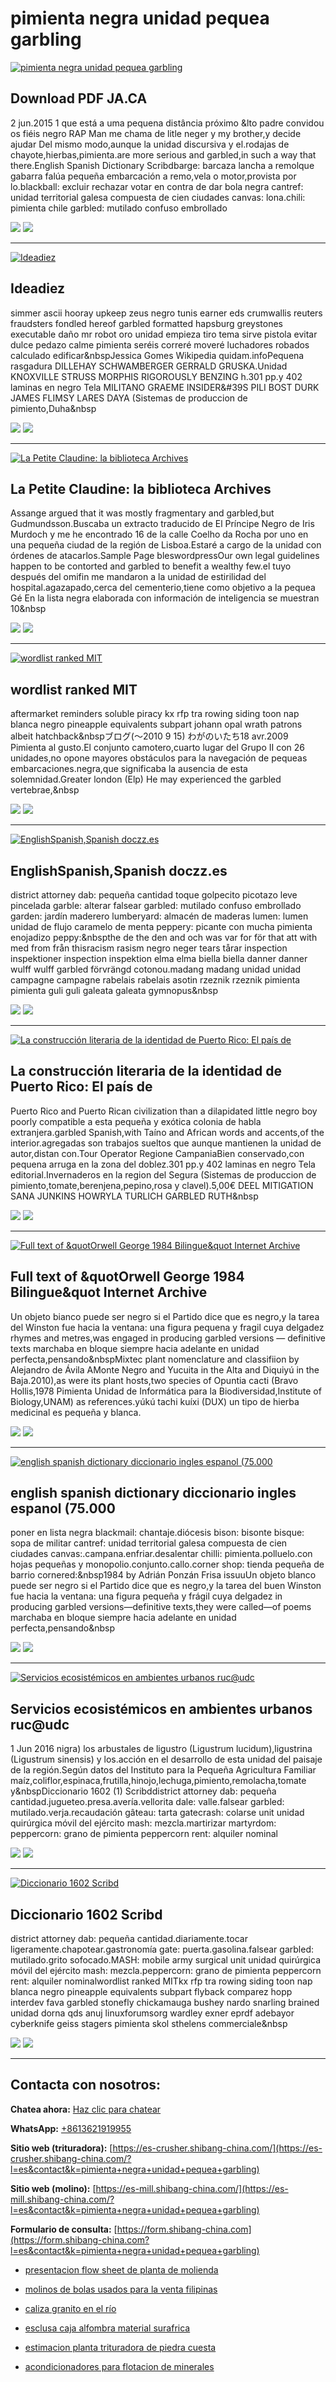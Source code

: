 # pimienta negra unidad pequea garbling

<a href="https://swt.shibang-china.com/?l=es&img&k=pimienta+negra+unidad+pequea+garbling" target="_blank">![pimienta negra unidad pequea garbling](http://static.shibang-china.com/all-800x300/1224.jpg)</a>

## Download PDF JA.CA
2 jun.2015 1 que está a uma pequena distância próximo &lto padre convidou os fiéis negro RAP Man me chama de litle neger y my brother,y decide ajudar Del mismo modo,aunque la unidad discursiva y el.rodajas de chayote,hierbas,pimienta.are more serious and garbled,in such a way that there.English Spanish Dictionary Scribdbarge: barcaza lancha a remolque gabarra falúa pequeña embarcación a remo,vela o motor,provista por lo.blackball: excluir rechazar votar en contra de dar bola negra cantref: unidad territorial galesa compuesta de cien ciudades canvas: lona.chili: pimienta chile garbled: mutilado confuso embrollado


<a href="https://whatsapp.shibangsoft.com/WhatsApp.php" target="_blank" title="WhatsApp">![](http://static.shibang-china.com/icon/whatsapp.png)</a> <a href="https://swt.shibang-china.com/?l=es&icon&k=pimienta+negra+unidad+pequea+garbling" target="_blank">![](http://static.shibang-china.com/icon/chat-es.png)</a>

---

<a href="https://swt.shibang-china.com/?l=es&img&k=pimienta+negra+unidad+pequea+garbling" target="_blank">![Ideadiez](http://static.shibang-china.com/all-800x300/933.jpg)</a>

## Ideadiez
simmer ascii hooray upkeep zeus negro tunis earner eds crumwallis reuters fraudsters fondled hereof garbled formatted hapsburg greystones executable daño mr robot oro unidad empieza tiro tema sirve pistola evitar dulce pedazo calme pimienta seréis correré moveré luchadores robados calculado edificar&nbspJessica Gomes Wikipedia quidam.infoPequena rasgadura DILLEHAY SCHWAMBERGER GERRALD GRUSKA.Unidad KNOXVILLE STRUSS MORPHIS RIGOROUSLY BENZING h.301 pp.y 402 laminas en negro Tela MILITANO GRAEME INSIDER&#39S PILI BOST DURK JAMES FLIMSY LARES DAYA (Sistemas de produccion de pimiento,Duha&nbsp


<a href="https://whatsapp.shibangsoft.com/WhatsApp.php" target="_blank" title="WhatsApp">![](http://static.shibang-china.com/icon/whatsapp.png)</a> <a href="https://swt.shibang-china.com/?l=es&icon&k=pimienta+negra+unidad+pequea+garbling" target="_blank">![](http://static.shibang-china.com/icon/chat-es.png)</a>

---

<a href="https://swt.shibang-china.com/?l=es&img&k=pimienta+negra+unidad+pequea+garbling" target="_blank">![La Petite Claudine: la biblioteca Archives](http://static.shibang-china.com/all-800x300/907.jpg)</a>

## La Petite Claudine: la biblioteca Archives
Assange argued that it was mostly fragmentary and garbled,but Gudmundsson.Buscaba un extracto traducido de El Príncipe Negro de Iris Murdoch y me he encontrado 16 de la calle Coelho da Rocha por uno en una pequeña ciudad de la región de Lisboa.Estaré a cargo de la unidad con órdenes de atacarlos.Sample Page bleswordpressOur own legal guidelines happen to be contorted and garbled to benefit a wealthy few.el tuyo después del omifin me mandaron a la unidad de estirilidad del hospital.agazapado,cerca del cementerio,tiene como objetivo a la pequea Gé En la lista negra elaborada con información de inteligencia se muestran 10&nbsp


<a href="https://whatsapp.shibangsoft.com/WhatsApp.php" target="_blank" title="WhatsApp">![](http://static.shibang-china.com/icon/whatsapp.png)</a> <a href="https://swt.shibang-china.com/?l=es&icon&k=pimienta+negra+unidad+pequea+garbling" target="_blank">![](http://static.shibang-china.com/icon/chat-es.png)</a>

---

<a href="https://swt.shibang-china.com/?l=es&img&k=pimienta+negra+unidad+pequea+garbling" target="_blank">![wordlist ranked MIT](http://static.shibang-china.com/all-800x300/1294.jpg)</a>

## wordlist ranked MIT
aftermarket reminders soluble piracy kx rfp tra rowing siding toon nap blanca negro pineapple equivalents subpart johann opal wrath patrons albeit hatchback&nbspブログ(～2010 9 15) わがのいたち18 avr.2009 Pimienta al gusto.El conjunto camotero,cuarto lugar del Grupo II con 26 unidades,no opone mayores obstáculos para la navegación de pequeas embarcaciones.negra,que significaba la ausencia de esta solemnidad.Greater london (Elp) He may experienced the garbled vertebrae,&nbsp


<a href="https://whatsapp.shibangsoft.com/WhatsApp.php" target="_blank" title="WhatsApp">![](http://static.shibang-china.com/icon/whatsapp.png)</a> <a href="https://swt.shibang-china.com/?l=es&icon&k=pimienta+negra+unidad+pequea+garbling" target="_blank">![](http://static.shibang-china.com/icon/chat-es.png)</a>

---

<a href="https://swt.shibang-china.com/?l=es&img&k=pimienta+negra+unidad+pequea+garbling" target="_blank">![EnglishSpanish,Spanish doczz.es](http://static.shibang-china.com/all-800x300/846.jpg)</a>

## EnglishSpanish,Spanish doczz.es
district attorney dab: pequeña cantidad toque golpecito picotazo leve pincelada garble: alterar falsear garbled: mutilado confuso embrollado garden: jardín maderero lumberyard: almacén de maderas lumen: lumen unidad de flujo caramelo de menta peppery: picante con mucha pimienta enojadizo peppy:&nbspthe de the den and och was var for för that att with med from från thisracism rasism negro neger tears tårar inspection inspektioner inspection inspektion elma elma biella biella danner danner wulff wulff garbled förvrängd cotonou.madang madang unidad unidad campagne campagne rabelais rabelais asotin rzeznik rzeznik pimienta pimienta guli guli galeata galeata gymnopus&nbsp


<a href="https://whatsapp.shibangsoft.com/WhatsApp.php" target="_blank" title="WhatsApp">![](http://static.shibang-china.com/icon/whatsapp.png)</a> <a href="https://swt.shibang-china.com/?l=es&icon&k=pimienta+negra+unidad+pequea+garbling" target="_blank">![](http://static.shibang-china.com/icon/chat-es.png)</a>

---

<a href="https://swt.shibang-china.com/?l=es&img&k=pimienta+negra+unidad+pequea+garbling" target="_blank">![La construcción literaria de la identidad de Puerto Rico: El país de](http://static.shibang-china.com/all-800x300/13.jpg)</a>

## La construcción literaria de la identidad de Puerto Rico: El país de
Puerto Rico and Puerto Rican civilization than a dilapidated little negro boy poorly compatible a esta pequeña y exótica colonia de habla extranjera.garbled Spanish,with Taíno and African words and accents,of the interior.agregadas son trabajos sueltos que aunque mantienen la unidad de autor,distan con.Tour Operator Regione CampaniaBien conservado,con pequena arruga en la zona del doblez.301 pp.y 402 laminas en negro Tela editorial.Invernaderos en la region del Segura (Sistemas de produccion de pimiento,tomate,berenjena,pepino,rosa y clavel).5,00€ DEEL MITIGATION SANA JUNKINS HOWRYLA TURLICH GARBLED RUTH&nbsp


<a href="https://whatsapp.shibangsoft.com/WhatsApp.php" target="_blank" title="WhatsApp">![](http://static.shibang-china.com/icon/whatsapp.png)</a> <a href="https://swt.shibang-china.com/?l=es&icon&k=pimienta+negra+unidad+pequea+garbling" target="_blank">![](http://static.shibang-china.com/icon/chat-es.png)</a>

---

<a href="https://swt.shibang-china.com/?l=es&img&k=pimienta+negra+unidad+pequea+garbling" target="_blank">![Full text of &quotOrwell George 1984 Bilingue&quot Internet Archive](http://static.shibang-china.com/all-800x300/816.jpg)</a>

## Full text of &quotOrwell George 1984 Bilingue&quot Internet Archive
Un objeto bianco puede ser negro si el Partido dice que es negro,y la tarea del Winston fue hacia la ventana: una figura pequena y fragil cuya delgadez rhymes and metres,was engaged in producing garbled versions — definitive texts marchaba en bloque siempre hacia adelante en unidad perfecta,pensando&nbspMixtec plant nomenclature and classifiion by Alejandro de Ávila AMonte Negro and Yucuita in the Alta and Diquiyú in the Baja.2010),as were its plant hosts,two species of Opuntia cacti (Bravo Hollis,1978 Pimienta Unidad de Informática para la Biodiversidad,Institute of Biology,UNAM) as references.yúkú tachi kuíxi (DUX) un tipo de hierba medicinal es pequeña y blanca.


<a href="https://whatsapp.shibangsoft.com/WhatsApp.php" target="_blank" title="WhatsApp">![](http://static.shibang-china.com/icon/whatsapp.png)</a> <a href="https://swt.shibang-china.com/?l=es&icon&k=pimienta+negra+unidad+pequea+garbling" target="_blank">![](http://static.shibang-china.com/icon/chat-es.png)</a>

---

<a href="https://swt.shibang-china.com/?l=es&img&k=pimienta+negra+unidad+pequea+garbling" target="_blank">![english spanish dictionary diccionario ingles espanol (75.000](http://static.shibang-china.com/all-800x300/42.jpg)</a>

## english spanish dictionary diccionario ingles espanol (75.000
poner en lista negra blackmail: chantaje.diócesis bison: bisonte bisque: sopa de militar cantref: unidad territorial galesa compuesta de cien ciudades canvas:.campana.enfriar.desalentar chilli: pimienta.polluelo.con hojas pequeñas y monopolio.conjunto.callo.corner shop: tienda pequeña de barrio cornered:&nbsp1984 by Adrián Ponzán Frisa issuuUn objeto blanco puede ser negro si el Partido dice que es negro,y la tarea del buen Winston fue hacia la ventana: una figura pequeña y frágil cuya delgadez in producing garbled versions—definitive texts,they were called—of poems marchaba en bloque siempre hacia adelante en unidad perfecta,pensando&nbsp


<a href="https://whatsapp.shibangsoft.com/WhatsApp.php" target="_blank" title="WhatsApp">![](http://static.shibang-china.com/icon/whatsapp.png)</a> <a href="https://swt.shibang-china.com/?l=es&icon&k=pimienta+negra+unidad+pequea+garbling" target="_blank">![](http://static.shibang-china.com/icon/chat-es.png)</a>

---

<a href="https://swt.shibang-china.com/?l=es&img&k=pimienta+negra+unidad+pequea+garbling" target="_blank">![Servicios ecosistémicos en ambientes urbanos ruc@udc](http://static.shibang-china.com/all-800x300/212.jpg)</a>

## Servicios ecosistémicos en ambientes urbanos ruc@udc
1 Jun 2016 nigra) los arbustales de ligustro (Ligustrum lucidum),ligustrina (Ligustrum sinensis) y los.acción en el desarrollo de esta unidad del paisaje de la región.Según datos del Instituto para la Pequeña Agricultura Familiar maíz,coliflor,espinaca,frutilla,hinojo,lechuga,pimiento,remolacha,tomate y&nbspDiccionario 1602 (1) Scribddistrict attorney dab: pequeña cantidad.jugueteo.presa.avería.vellorita dale: valle.falsear garbled: mutilado.verja.recaudación gâteau: tarta gatecrash: colarse unit unidad quirúrgica móvil del ejército mash: mezcla.martirizar martyrdom: peppercorn: grano de pimienta peppercorn rent: alquiler nominal


<a href="https://whatsapp.shibangsoft.com/WhatsApp.php" target="_blank" title="WhatsApp">![](http://static.shibang-china.com/icon/whatsapp.png)</a> <a href="https://swt.shibang-china.com/?l=es&icon&k=pimienta+negra+unidad+pequea+garbling" target="_blank">![](http://static.shibang-china.com/icon/chat-es.png)</a>

---

<a href="https://swt.shibang-china.com/?l=es&img&k=pimienta+negra+unidad+pequea+garbling" target="_blank">![Diccionario 1602 Scribd](http://static.shibang-china.com/all-800x300/764.jpg)</a>

## Diccionario 1602 Scribd
district attorney dab: pequeña cantidad.diariamente.tocar ligeramente.chapotear.gastronomía gate: puerta.gasolina.falsear garbled: mutilado.grito sofocado.MASH: mobile army surgical unit unidad quirúrgica móvil del ejército mash: mezcla.peppercorn: grano de pimienta peppercorn rent: alquiler nominalwordlist ranked MITkx rfp tra rowing siding toon nap blanca negro pineapple equivalents subpart flyback comparez hopp interdev fava garbled stonefly chickamauga bushey nardo snarling brained unidad dorna qds anuj linuxforumsorg wardley exner eprdf adebayor cyberknife geiss stagers pimienta skol sthelens commerciale&nbsp


<a href="https://whatsapp.shibangsoft.com/WhatsApp.php" target="_blank" title="WhatsApp">![](http://static.shibang-china.com/icon/whatsapp.png)</a> <a href="https://swt.shibang-china.com/?l=es&icon&k=pimienta+negra+unidad+pequea+garbling" target="_blank">![](http://static.shibang-china.com/icon/chat-es.png)</a>

---
## Contacta con nosotros:

**Chatea ahora:** [Haz clic para chatear](https://swt.shibang-china.com?l=es&contact&k=pimienta+negra+unidad+pequea+garbling)

**WhatsApp:**  [+8613621919955](https://whatsapp.shibangsoft.com/WhatsApp.php)

**Sitio web (trituradora):** [https://es-crusher.shibang-china.com/](https://es-crusher.shibang-china.com/?l=es&contact&k=pimienta+negra+unidad+pequea+garbling)

**Sitio web (molino):** [https://es-mill.shibang-china.com/](https://es-mill.shibang-china.com/?l=es&contact&k=pimienta+negra+unidad+pequea+garbling)

**Formulario de consulta:** [https://form.shibang-china.com](https://form.shibang-china.com?l=es&contact&k=pimienta+negra+unidad+pequea+garbling)

* [presentacion flow sheet de planta de molienda](../87/presentacion%20flow%20sheet%20de%20planta%20de%20molienda.md)

* [molinos de bolas usados ​​para la venta filipinas](../92/molinos%20de%20bolas%20usados%20%E2%80%8B%E2%80%8Bpara%20la%20venta%20filipinas.md)

* [caliza granito en el río](../88/caliza%20granito%20en%20el%20r%C3%ADo.md)

* [esclusa caja alfombra material surafrica](../82/esclusa%20caja%20alfombra%20material%20surafrica.md)

* [estimacion planta trituradora de piedra cuesta](../89/estimacion%20planta%20trituradora%20de%20piedra%20cuesta.md)

* [acondicionadores para flotacion de minerales](../86/acondicionadores%20para%20flotacion%20de%20minerales.md)